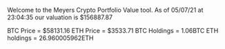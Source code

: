 Welcome to the Meyers Crypto Portfolio Value tool. 
As of 05/07/21 at 23:04:35 our valuation is $156887.87 

BTC Price = $58131.16
 ETH Price = $3533.71
BTC Holdings = 1.06BTC
 ETH holdings = 26.960005962ETH 
